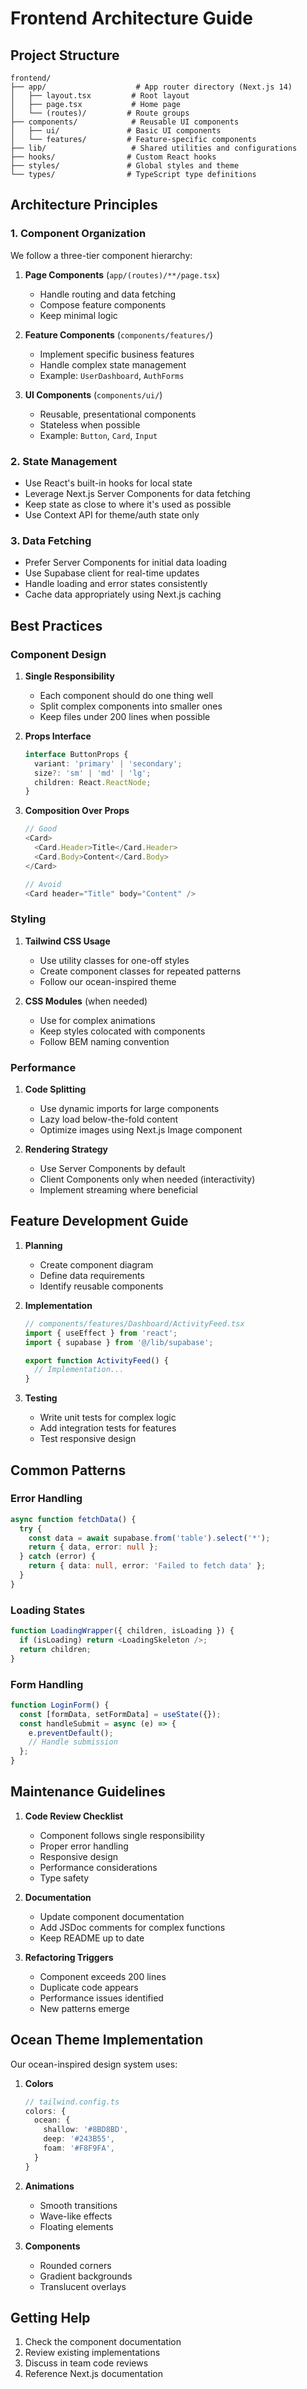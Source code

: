 # Frontend Architecture Guide

## Project Structure

```
frontend/
├── app/                    # App router directory (Next.js 14)
│   ├── layout.tsx         # Root layout
│   ├── page.tsx           # Home page
│   └── (routes)/         # Route groups
├── components/            # Reusable UI components
│   ├── ui/               # Basic UI components
│   └── features/         # Feature-specific components
├── lib/                   # Shared utilities and configurations
├── hooks/                # Custom React hooks
├── styles/               # Global styles and theme
└── types/                # TypeScript type definitions
```

## Architecture Principles

### 1. Component Organization

We follow a three-tier component hierarchy:
1. **Page Components** (`app/(routes)/**/page.tsx`)
   - Handle routing and data fetching
   - Compose feature components
   - Keep minimal logic

2. **Feature Components** (`components/features/`)
   - Implement specific business features
   - Handle complex state management
   - Example: `UserDashboard`, `AuthForms`

3. **UI Components** (`components/ui/`)
   - Reusable, presentational components
   - Stateless when possible
   - Example: `Button`, `Card`, `Input`

### 2. State Management

- Use React's built-in hooks for local state
- Leverage Next.js Server Components for data fetching
- Keep state as close to where it's used as possible
- Use Context API for theme/auth state only

### 3. Data Fetching

- Prefer Server Components for initial data loading
- Use Supabase client for real-time updates
- Handle loading and error states consistently
- Cache data appropriately using Next.js caching

## Best Practices

### Component Design

1. **Single Responsibility**
   - Each component should do one thing well
   - Split complex components into smaller ones
   - Keep files under 200 lines when possible

2. **Props Interface**
   ```typescript
   interface ButtonProps {
     variant: 'primary' | 'secondary';
     size?: 'sm' | 'md' | 'lg';
     children: React.ReactNode;
   }
   ```

3. **Composition Over Props**
   ```typescript
   // Good
   <Card>
     <Card.Header>Title</Card.Header>
     <Card.Body>Content</Card.Body>
   </Card>

   // Avoid
   <Card header="Title" body="Content" />
   ```

### Styling

1. **Tailwind CSS Usage**
   - Use utility classes for one-off styles
   - Create component classes for repeated patterns
   - Follow our ocean-inspired theme

2. **CSS Modules** (when needed)
   - Use for complex animations
   - Keep styles colocated with components
   - Follow BEM naming convention

### Performance

1. **Code Splitting**
   - Use dynamic imports for large components
   - Lazy load below-the-fold content
   - Optimize images using Next.js Image component

2. **Rendering Strategy**
   - Use Server Components by default
   - Client Components only when needed (interactivity)
   - Implement streaming where beneficial

## Feature Development Guide

1. **Planning**
   - Create component diagram
   - Define data requirements
   - Identify reusable components

2. **Implementation**
   ```typescript
   // components/features/Dashboard/ActivityFeed.tsx
   import { useEffect } from 'react';
   import { supabase } from '@/lib/supabase';
   
   export function ActivityFeed() {
     // Implementation...
   }
   ```

3. **Testing**
   - Write unit tests for complex logic
   - Add integration tests for features
   - Test responsive design

## Common Patterns

### Error Handling

```typescript
async function fetchData() {
  try {
    const data = await supabase.from('table').select('*');
    return { data, error: null };
  } catch (error) {
    return { data: null, error: 'Failed to fetch data' };
  }
}
```

### Loading States

```typescript
function LoadingWrapper({ children, isLoading }) {
  if (isLoading) return <LoadingSkeleton />;
  return children;
}
```

### Form Handling

```typescript
function LoginForm() {
  const [formData, setFormData] = useState({});
  const handleSubmit = async (e) => {
    e.preventDefault();
    // Handle submission
  };
}
```

## Maintenance Guidelines

1. **Code Review Checklist**
   - Component follows single responsibility
   - Proper error handling
   - Responsive design
   - Performance considerations
   - Type safety

2. **Documentation**
   - Update component documentation
   - Add JSDoc comments for complex functions
   - Keep README up to date

3. **Refactoring Triggers**
   - Component exceeds 200 lines
   - Duplicate code appears
   - Performance issues identified
   - New patterns emerge

## Ocean Theme Implementation

Our ocean-inspired design system uses:

1. **Colors**
   ```typescript
   // tailwind.config.ts
   colors: {
     ocean: {
       shallow: '#8BD8BD',
       deep: '#243B55',
       foam: '#F8F9FA',
     }
   }
   ```

2. **Animations**
   - Smooth transitions
   - Wave-like effects
   - Floating elements

3. **Components**
   - Rounded corners
   - Gradient backgrounds
   - Translucent overlays

## Getting Help

1. Check the component documentation
2. Review existing implementations
3. Discuss in team code reviews
4. Reference Next.js documentation 